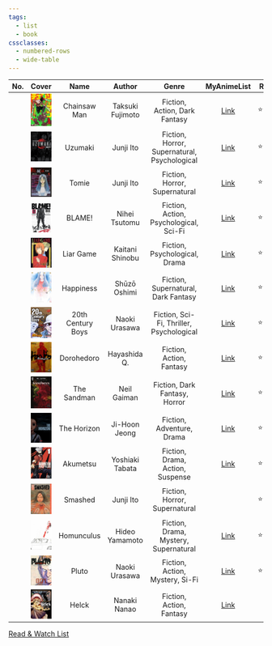 ```yaml
---
tags:
  - list
  - book
cssclasses:
  - numbered-rows
  - wide-table
---
```


| No. | Cover | Name | Author | Genre | MyAnimeList | Rating | Status |
| :--: | :--: | :--: | :--: | :--: | :--: | ---- | :--: |
|  | ![Chainsaw Man\|72](images/chainsaw-man.jpg) | Chainsaw Man | Taksuki Fujimoto | Fiction, Action, Dark Fantasy | [Link](https://myanimelist.net/manga/116778/Chainsaw_Man) | ⭐⭐⭐ | #ongoing |
|  | ![Uzumaki\|72](images/uzumaki.jpg) | Uzumaki | Junji Ito | Fiction, Horror, Supernatural, Psychological | [Link](https://myanimelist.net/manga/436/Uzumaki) | ⭐⭐⭐⭐ | #completed |
|  | ![Tomie\|72](images/tomie.jpeg) | Tomie | Junji Ito | Fiction, Horror, Supernatural | [Link](https://myanimelist.net/manga/912/Tomie) | ⭐⭐⭐ | #completed |
|  | ![BLAME!\|72](images/blame.jpg) | BLAME! | Nihei Tsutomu | Fiction, Action, Psychological, Sci-Fi | [Link](https://myanimelist.net/manga/149/Blame) | ⭐⭐⭐⭐ | #completed |
|  | ![Liar Game\|72](images/liar-game.jpg) | Liar Game | Kaitani Shinobu | Fiction, Psychological, Drama | [Link](https://myanimelist.net/manga/1649/Liar_Game) | ⭐⭐ | #completed |
|  | ![Happiness\|72](images/happiness.jpg) | Happiness | Shūzō Oshimi | Fiction, Supernatural, Dark Fantasy | [Link](https://myanimelist.net/manga/85173/Happiness) | ⭐⭐⭐ | #completed |
|  | ![20th Century Boys\|72](images/20th-century-boys.jpg) | 20th Century Boys | Naoki Urasawa | Fiction, Sci-Fi, Thriller, Psychological | [Link](https://myanimelist.net/manga/3/20th_Century_Boys) | ⭐⭐⭐⭐ | #completed |
|  | ![Dorohedoro\|72](images/dorohedoro.jpg) | Dorohedoro | Hayashida Q. | Fiction, Action, Fantasy | [Link](https://myanimelist.net/manga/1133/Dorohedoro) | ⭐⭐⭐⭐ | #completed |
|  | ![The Sandman\|72](images/the-sandman.jpg) | The Sandman | Neil Gaiman | Fiction, Dark Fantasy, Horror | [Link](https://www.goodreads.com/book/show/23753.The_Absolute_Sandman) | ⭐⭐⭐⭐⭐ | #completed |
|  | ![The Horizon\|72](images/the-horizon.jpg) | The Horizon | Ji-Hoon Jeong | Fiction, Adventure, Drama | [Link](https://myanimelist.net/manga/125036/The_Horizon) | ⭐⭐⭐⭐⭐ | #completed |
|  | ![akumetsu\|72](images/akumetsu.jpg) | Akumetsu | Yoshiaki Tabata | Fiction, Drama, Action, Suspense | [Link](https://myanimelist.net/manga/1101/Akumetsu) | ⭐⭐⭐ | #completed |
|  | ![smashed\|72](images/smashed.jpg) | Smashed | Junji Ito | Fiction, Horror, Supernatural |  | ⭐⭐⭐ | #completed |
|  | ![homunculus\|72](images/homunculus.jpg) | Homunculus | Hideo Yamamoto | Fiction, Drama, Mystery, Supernatural | [Link](https://myanimelist.net/manga/936/Homunculus) | ⭐⭐⭐ | #completed |
|  | ![pluto\|72](images/pluto.jpg) | Pluto | Naoki Urasawa | Fiction, Action, Mystery, Si-Fi | [Link](https://myanimelist.net/manga/745/Pluto) | ⭐⭐⭐⭐ | #completed |
|  | ![helck\|72](images/helck.jpg)| Helck | Nanaki Nanao | Fiction, Action, Fantasy | [Link](https://myanimelist.net/manga/77637/Helck) |  | #reading  |

[Read & Watch List](../Read%20&%20Watch%20List.md)

